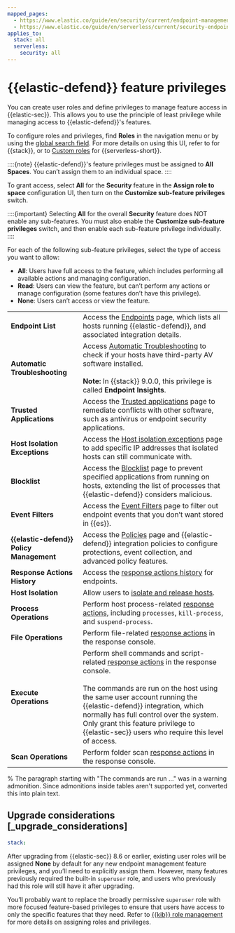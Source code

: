 ```yaml
---
mapped_pages:
  - https://www.elastic.co/guide/en/security/current/endpoint-management-req.html
  - https://www.elastic.co/guide/en/serverless/current/security-endpoint-management-req.html
applies_to:
  stack: all
  serverless:
    security: all
---
```


# {{elastic-defend}} feature privileges


You can create user roles and define privileges to manage feature access in {{elastic-sec}}. This allows you to use the principle of least privilege while managing access to {{elastic-defend}}'s features.

To configure roles and privileges, find **Roles** in the navigation menu or by using the [global search field](/explore-analyze/find-and-organize/find-apps-and-objects.md). For more details on using this UI, refer to [](/deploy-manage/users-roles/cluster-or-deployment-auth/kibana-role-management.md) for {{stack}}, or to [Custom roles](/deploy-manage/users-roles/cloud-organization/user-roles.md) for {{serverless-short}}.

::::{note}
{{elastic-defend}}'s feature privileges must be assigned to **All Spaces**. You can’t assign them to an individual space.
::::


To grant access, select **All** for the **Security** feature in the **Assign role to space** configuration UI, then turn on the **Customize sub-feature privileges** switch.

::::{important}
Selecting **All** for the overall **Security** feature does NOT enable any sub-features. You must also enable the **Customize sub-feature privileges** switch, and then enable each sub-feature privilege individually.
::::


For each of the following sub-feature privileges, select the type of access you want to allow:

* **All**: Users have full access to the feature, which includes performing all available actions and managing configuration.
* **Read**: Users can view the feature, but can’t perform any actions or manage configuration (some features don’t have this privilege).
* **None**: Users can’t access or view the feature.

|     |     |
| --- | --- |
| **Endpoint List** | Access the [Endpoints](/solutions/security/manage-elastic-defend/endpoints.md) page, which lists all hosts running {{elastic-defend}}, and associated integration details. |
| **Automatic Troubleshooting** |Access [Automatic Troubleshooting](/solutions/security/manage-elastic-defend/identify-antivirus-software-on-hosts.md) to check if your hosts have third-party AV software installed.<br><br>**Note:** In {{stack}} 9.0.0, this privilege is called **Endpoint Insights**. |
| **Trusted Applications** | Access the [Trusted applications](/solutions/security/manage-elastic-defend/trusted-applications.md) page to remediate conflicts with other software, such as antivirus or endpoint security applications. |
| **Host Isolation Exceptions** | Access the [Host isolation exceptions](/solutions/security/manage-elastic-defend/host-isolation-exceptions.md) page to add specific IP addresses that isolated hosts can still communicate with. |
| **Blocklist** | Access the [Blocklist](/solutions/security/manage-elastic-defend/blocklist.md) page to prevent specified applications from running on hosts, extending the list of processes that {{elastic-defend}} considers malicious. |
| **Event Filters** | Access the [Event Filters](/solutions/security/manage-elastic-defend/event-filters.md) page to filter out endpoint events that you don’t want stored in {{es}}. |
| **{{elastic-defend}} Policy Management** | Access the [Policies](/solutions/security/manage-elastic-defend/policies.md) page and {{elastic-defend}} integration policies to configure protections, event collection, and advanced policy features. |
| **Response Actions History** | Access the [response actions history](/solutions/security/endpoint-response-actions/response-actions-history.md) for endpoints. |
| **Host Isolation** | Allow users to [isolate and release hosts](/solutions/security/endpoint-response-actions/isolate-host.md). |
| **Process Operations** | Perform host process-related [response actions](/solutions/security/endpoint-response-actions.md), including `processes`, `kill-process`, and `suspend-process`. |
| **File Operations** | Perform file-related [response actions](/solutions/security/endpoint-response-actions.md) in the response console. |
| **Execute Operations** | Perform shell commands and script-related [response actions](/solutions/security/endpoint-response-actions.md) in the response console.<br><br>The commands are run on the host using the same user account running the {{elastic-defend}} integration, which normally has full control over the system. Only grant this feature privilege to {{elastic-sec}} users who require this level of access. |
| **Scan Operations** | Perform folder scan [response actions](/solutions/security/endpoint-response-actions.md) in the response console. |

% The paragraph starting with "The commands are run ..." was in a warning admonition. Since admonitions inside tables aren't supported yet, converted this into plain text.

## Upgrade considerations [_upgrade_considerations]
```yaml {applies_to}
stack:
```

After upgrading from {{elastic-sec}} 8.6 or earlier, existing user roles will be assigned **None** by default for any new endpoint management feature privileges, and you’ll need to explicitly assign them. However, many features previously required the built-in `superuser` role, and users who previously had this role will still have it after upgrading.

You’ll probably want to replace the broadly permissive `superuser` role with more focused feature-based privileges to ensure that users have access to only the specific features that they need. Refer to [{{kib}} role management](/deploy-manage/users-roles/cluster-or-deployment-auth/defining-roles.md) for more details on assigning roles and privileges.
